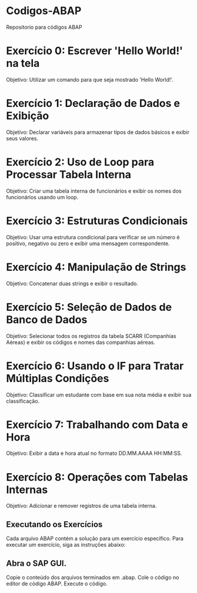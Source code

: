 # Codigos-ABAP
Repositorio para códigos ABAP

# Exercício 0: Escrever 'Hello World!' na tela
Objetivo: Utilizar um comando para que seja mostrado 'Hello World!'.

# Exercício 1: Declaração de Dados e Exibição
Objetivo: Declarar variáveis para armazenar tipos de dados básicos e exibir seus valores.

# Exercício 2: Uso de Loop para Processar Tabela Interna
Objetivo: Criar uma tabela interna de funcionários e exibir os nomes dos funcionários usando um loop.

# Exercício 3: Estruturas Condicionais
Objetivo: Usar uma estrutura condicional para verificar se um número é positivo, negativo ou zero e exibir uma mensagem correspondente.

# Exercício 4: Manipulação de Strings
Objetivo: Concatenar duas strings e exibir o resultado.

# Exercício 5: Seleção de Dados de Banco de Dados
Objetivo: Selecionar todos os registros da tabela SCARR (Companhias Aéreas) e exibir os códigos e nomes das companhias aéreas.

# Exercício 6: Usando o IF para Tratar Múltiplas Condições
Objetivo: Classificar um estudante com base em sua nota média e exibir sua classificação.

# Exercício 7: Trabalhando com Data e Hora
Objetivo: Exibir a data e hora atual no formato DD.MM.AAAA HH:MM:SS.

# Exercício 8: Operações com Tabelas Internas
Objetivo: Adicionar e remover registros de uma tabela interna.

## Executando os Exercícios
Cada arquivo ABAP contém a solução para um exercício específico. Para executar um exercício, siga as instruções abaixo:

## Abra o SAP GUI.
Copie o conteúdo dos arquivos terminados em .abap.
Cole o código no editor de código ABAP.
Execute o código.